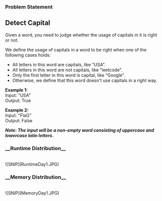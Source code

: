 <h3>Problem Statement</h3>

<h2>Detect Capital</h2>
Given a word, you need to judge whether the usage of capitals in it is right or not.

We define the usage of capitals in a word to be right when one of the following cases holds:

- All letters in this word are capitals, like "USA".
- All letters in this word are not capitals, like "leetcode".
- Only the first letter in this word is capital, like "Google".
- Otherwise, we define that this word doesn't use capitals in a right way.

__Example 1:__<br>
Input: "USA"<br>
Output: True<br>
 

__Example 2:__<br>
Input: "FlaG"<br>
Output: False<br>

__*Note: The input will be a non-empty word consisting of uppercase and lowercase latin letters.*__

<h3>__Runtime Distribution__</h3><br>
![SNIP](RuntimeDay1.JPG)

<h3>__Memory Distribution__</h3><br>
![SNIP](MemoryDay1.JPG)
